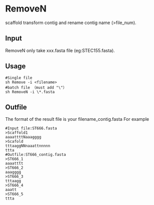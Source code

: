 # RemoveN
scaffold transform contig and rename contig name (>file_num).

## Input
RemoveN only take xxx.fasta file (eg:STEC155.fasta). 
## Usage
```
#Single file
sh Remove -i <filename>
#batch file （must add "\"）
sh RemoveN -i \*.fasta
```
## Outfile
The format of the result file is your filename_contig.fasta
For example
```
#Input file:ST666.fasta
>Scaffold1
aaaattttNaaagggg
>Scafold
tttaaggNNnaaattnnnnn
ttta
#Outfile:ST666_contig.fasta
>ST666_1
aaaatttt
>ST666_2
aaagggg
>ST666_3
tttaagg
>ST666_4
aaatt
>ST666_5
ttta
```
